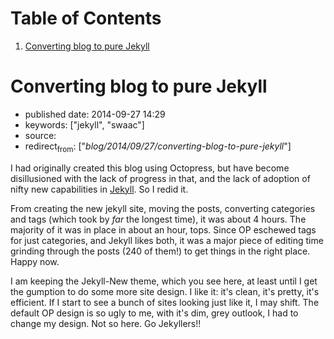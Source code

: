 
# Table of Contents

1.  [Converting blog to pure Jekyll](#converting-blog-to-pure-jekyll)


<a id="converting-blog-to-pure-jekyll"></a>

# Converting blog to pure Jekyll

-   published date: 2014-09-27 14:29
-   keywords: ["jekyll", "swaac"]
-   source:
-   redirect<sub>from</sub>: ["*blog/2014/09/27/converting-blog-to-pure-jekyll*"]

I had originally created this blog using Octopress, but have become disillusioned with the lack of progress in that, and the lack of adoption of nifty new capabilities in [Jekyll](http://jekyllrb.com). So I redid it.

From creating the new jekyll site, moving the posts, converting categories and tags (which took by *far* the longest time), it was about 4 hours. The majority of it was in place in about an hour, tops. Since OP eschewed tags for just categories, and Jekyll likes both, it was a major piece of editing time grinding through the posts (240 of them!) to get things in the right place. Happy now.

I am keeping the Jekyll-New theme, which you see here, at least until I get the gumption to do some more site design. I like it: it's clean, it's pretty, it's efficient. If I start to see a bunch of sites looking just like it, I may shift. The default OP design is so ugly to me, with it's dim, grey outlook, I had to change my design. Not so here. Go Jekyllers!!

